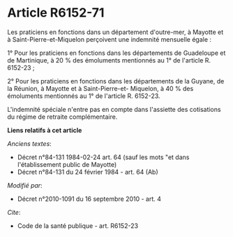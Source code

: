 # Article R6152-71

Les praticiens en fonctions dans un département d'outre-mer, à Mayotte et à Saint-Pierre-et-Miquelon perçoivent une indemnité
mensuelle égale : 

1° Pour les praticiens en fonctions dans les départements de Guadeloupe et de Martinique, à 20 % des émoluments mentionnés au
1° de l'article R. 6152-23 ; 

2° Pour les praticiens en fonctions dans les départements de la Guyane, de la Réunion, à Mayotte et à Saint-Pierre-et-
Miquelon, à 40 % des émoluments mentionnés au 1° de l'article R. 6152-23.

L'indemnité spéciale n'entre pas en compte dans l'assiette des cotisations du régime de retraite complémentaire.

**Liens relatifs à cet article**

_Anciens textes_:

  - Décret n°84-131 1984-02-24 art. 64 (sauf les mots "et dans l'établissement public de Mayotte)
  - Décret n°84-131 du 24 février 1984 - art. 64 (Ab)

_Modifié par_:

  - Décret n°2010-1091 du 16 septembre 2010 - art. 4

_Cite_:

  - Code de la santé publique - art. R6152-23
